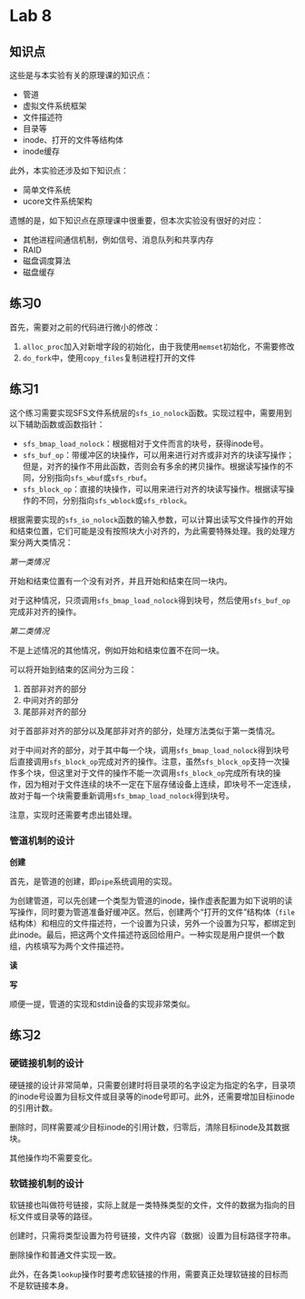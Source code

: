 # Lab 8

## 知识点

这些是与本实验有关的原理课的知识点：

* 管道
* 虚拟文件系统框架
* 文件描述符
* 目录等
* inode、打开的文件等结构体
* inode缓存

此外，本实验还涉及如下知识点：

* 简单文件系统
* ucore文件系统架构

遗憾的是，如下知识点在原理课中很重要，但本次实验没有很好的对应：

* 其他进程间通信机制，例如信号、消息队列和共享内存
* RAID
* 磁盘调度算法
* 磁盘缓存

## 练习0

首先，需要对之前的代码进行微小的修改：

1. `alloc_proc`加入对新增字段的初始化，由于我使用`memset`初始化，不需要修改
2. `do_fork`中，使用`copy_files`复制进程打开的文件

## 练习1

这个练习需要实现SFS文件系统层的`sfs_io_nolock`函数。实现过程中，需要用到以下辅助函数或函数指针：

* `sfs_bmap_load_nolock`：根据相对于文件而言的块号，获得inode号。
* `sfs_buf_op`：带缓冲区的块操作，可以用来进行对齐或非对齐的块读写操作；但是，对齐的操作不用此函数，否则会有多余的拷贝操作。根据读写操作的不同，分别指向`sfs_wbuf`或`sfs_rbuf`。
* `sfs_block_op`：直接的块操作，可以用来进行对齐的块读写操作。根据读写操作的不同，分别指向`sfs_wblock`或`sfs_rblock`。

根据需要实现的`sfs_io_nolock`函数的输入参数，可以计算出读写文件操作的开始和结束位置，它们可能是没有按照块大小对齐的，为此需要特殊处理。我的处理方案分两大类情况：

*第一类情况*

开始和结束位置有一个没有对齐，并且开始和结束在同一块内。

对于这种情况，只须调用`sfs_bmap_load_nolock`得到块号，然后使用`sfs_buf_op`完成非对齐的操作。

*第二类情况*

不是上述情况的其他情况，例如开始和结束位置不在同一块。

可以将开始到结束的区间分为三段：

1. 首部非对齐的部分
2. 中间对齐的部分
3. 尾部非对齐的部分

对于首部非对齐的部分以及尾部非对齐的部分，处理方法类似于第一类情况。

对于中间对齐的部分，对于其中每一个块，调用`sfs_bmap_load_nolock`得到块号后直接调用`sfs_block_op`完成对齐的操作。注意，虽然`sfs_block_op`支持一次操作多个块，但这里对于文件的操作不能一次调用`sfs_block_op`完成所有块的操作，因为相对于文件连续的块不一定在下层存储设备上连续，即块号不一定连续，故对于每一个块需要重新调用`sfs_bmap_load_nolock`得到块号。

注意，实现时还需要考虑出错处理。

### 管道机制的设计

**创建**

首先，是管道的创建，即`pipe`系统调用的实现。

为创建管道，可以先创建一个类型为管道的inode，操作虚表配置为如下说明的读写操作，同时要为管道准备好缓冲区。然后，创建两个“打开的文件”结构体（`file`结构体）和相应的文件描述符，一个设置为只读，另外一个设置为只写，都绑定到此inode。最后，把这两个文件描述符返回给用户。一种实现是用户提供一个数组，内核填写为两个文件描述符。

**读**



**写**



顺便一提，管道的实现和stdin设备的实现非常类似。

## 练习2



### 硬链接机制的设计

硬链接的设计非常简单，只需要创建时将目录项的名字设定为指定的名字，目录项的inode号设置为目标文件或目录等的inode号即可。此外，还需要增加目标inode的引用计数。

删除时，同样需要减少目标inode的引用计数，归零后，清除目标inode及其数据块。

其他操作均不需要变化。

### 软链接机制的设计

软链接也叫做符号链接，实际上就是一类特殊类型的文件，文件的数据为指向的目标文件或目录等的路径。

创建时，只需将类型设置为符号链接，文件内容（数据）设置为目标路径字符串。

删除操作和普通文件实现一致。

此外，在各类`lookup`操作时要考虑软链接的作用，需要真正处理软链接的目标而不是软链接本身。